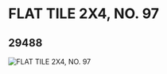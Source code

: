# FLAT TILE 2X4, NO. 97
## 29488
![FLAT TILE 2X4, NO. 97](https://lc-www-live-s.legocdn.com/media/bricks/5/2/6174447.jpg)